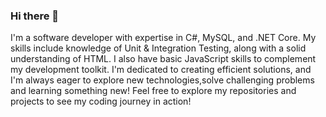 ### Hi there 👋
I'm a software developer with expertise in C#, MySQL, and .NET Core. My skills include knowledge of Unit & Integration Testing, along with a solid understanding of HTML. I also have basic JavaScript skills to complement my development toolkit. I'm dedicated to creating efficient solutions, and I'm always eager to explore new technologies,solve challenging problems and learning something new!
Feel free to explore my repositories and projects to see my coding journey in action!
<!--
**Eliza888/Eliza888** is a ✨ _special_ ✨ repository because its `README.md` (this file) appears on your GitHub profile.

